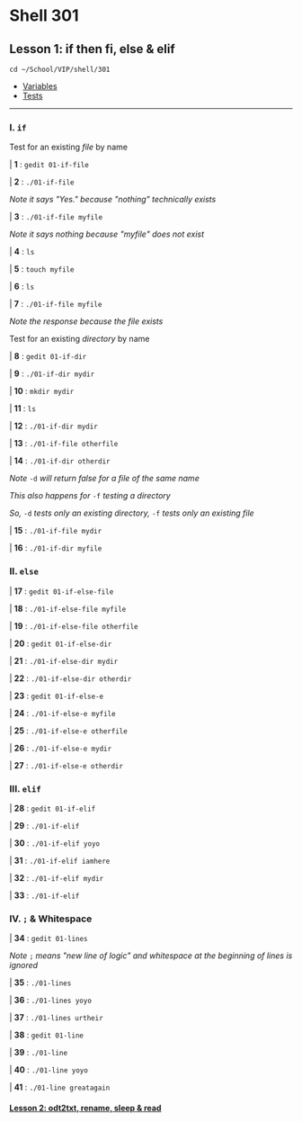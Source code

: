 # Shell 301
## Lesson 1: if then fi, else & elif

`cd ~/School/VIP/shell/301`

- [Variables](https://github.com/inkVerb/vip/blob/master/Cheat-Sheets/Variables.md)
- [Tests](https://github.com/inkVerb/vip/blob/master/Cheat-Sheets/Tests.md)

___

### I. `if`

Test for an existing *file* by name

| **1** : `gedit 01-if-file`

| **2** : `./01-if-file`

*Note it says "Yes." because "nothing" technically exists*

| **3** : `./01-if-file myfile`

*Note it says nothing because "myfile" does not exist*

| **4** : `ls`

| **5** : `touch myfile`

| **6** : `ls`

| **7** : `./01-if-file myfile`

*Note the response because the file exists*

Test for an existing *directory* by name

| **8** : `gedit 01-if-dir`

| **9** : `./01-if-dir mydir`

| **10** : `mkdir mydir`

| **11** : `ls`

| **12** : `./01-if-dir mydir`

| **13** : `./01-if-file otherfile`

| **14** : `./01-if-dir otherdir`

*Note* `-d` *will return false for a file of the same name*

*This also happens for* `-f` *testing a directory*

*So,* `-d` *tests only an existing directory,* `-f` *tests only an existing file*

| **15** : `./01-if-file mydir`

| **16** : `./01-if-dir myfile`

### II. `else`

| **17** : `gedit 01-if-else-file`

| **18** : `./01-if-else-file myfile`

| **19** : `./01-if-else-file otherfile`

| **20** : `gedit 01-if-else-dir`

| **21** : `./01-if-else-dir mydir`

| **22** : `./01-if-else-dir otherdir`

| **23** : `gedit 01-if-else-e`

| **24** : `./01-if-else-e myfile`

| **25** : `./01-if-else-e otherfile`

| **26** : `./01-if-else-e mydir`

| **27** : `./01-if-else-e otherdir`

### III. `elif`

| **28** : `gedit 01-if-elif`

| **29** : `./01-if-elif`

| **30** : `./01-if-elif yoyo`

| **31** : `./01-if-elif iamhere`

| **32** : `./01-if-elif mydir`

| **33** : `./01-if-elif`

### IV. `;` & Whitespace

| **34** : `gedit 01-lines`

*Note* `;` *means "new line of logic" and whitespace at the beginning of lines is ignored*

| **35** : `./01-lines`

| **36** : `./01-lines yoyo`

| **37** : `./01-lines urtheir`

| **38** : `gedit 01-line`

| **39** : `./01-line`

| **40** : `./01-line yoyo`

| **41** : `./01-line greatagain`

#### [Lesson 2: odt2txt, rename, sleep & read](https://github.com/inkVerb/vip/blob/master/301-shell/Lesson-02.md)
